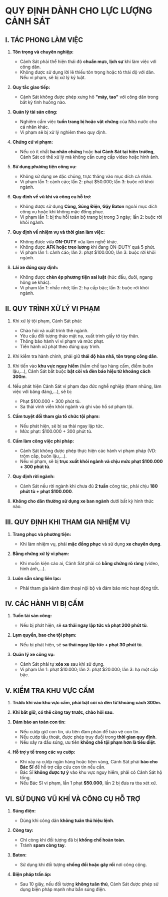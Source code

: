 # **QUY ĐỊNH DÀNH CHO LỰC LƯỢNG CẢNH SÁT**  

## **I. TÁC PHONG LÀM VIỆC**  

1. **Tôn trọng và chuyên nghiệp:**  
   - Cảnh Sát phải thể hiện thái độ **chuẩn mực, lịch sự** khi làm việc với công dân.  
   - Không được sử dụng lời lẽ thiếu tôn trọng hoặc tỏ thái độ với dân. Nếu vi phạm, sẽ bị xử lý kỷ luật.  

2. **Quy tắc giao tiếp:**  
   - Cảnh Sát không được phép xưng hô **"mày, tao"** với công dân trong bất kỳ tình huống nào.  

3. **Quản lý tài sản công:**  
   - Nghiêm cấm việc **tuồn trang bị hoặc vật chứng** của Nhà nước cho cá nhân khác.  
   - Vi phạm sẽ bị xử lý nghiêm theo quy định.  

4. **Chứng cứ vi phạm:**  
   - Nếu có ít nhất **ba nhân chứng** hoặc **hai Cảnh Sát tại hiện trường**, Cảnh Sát có thể xử lý mà không cần cung cấp video hoặc hình ảnh.  

5. **Sử dụng phương tiện công vụ:**  
   - Không sử dụng xe đặc chủng, trực thăng vào mục đích cá nhân.  
   - Vi phạm lần 1: cảnh cáo; lần 2: phạt $50.000; lần 3: buộc rời khỏi ngành.  

6. **Quy định về vũ khí và công cụ hỗ trợ:**  
   - Không được sử dụng **Còng, Súng Điện, Gậy Baton** ngoài mục đích công vụ hoặc khi không mặc đồng phục.  
   - Vi phạm lần 1: bị thu hồi toàn bộ trang bị trong 3 ngày; lần 2: buộc rời khỏi ngành.  

7. **Quy định về nhiệm vụ và thời gian làm việc:**  
   - Không được vừa **ON-DUTY** vừa làm nghề khác.  
   - Không được **AFK hoặc treo lương** khi đang ON-DUTY quá 5 phút.  
   - Vi phạm lần 1: cảnh cáo; lần 2: phạt $100.000; lần 3: buộc rời khỏi ngành.  

8. **Lái xe đúng quy định:**  
   - Không được **chèn ép phương tiện sai luật** (húc đầu, đuôi, ngang hông xe khác).  
   - Vi phạm lần 1: nhắc nhở; lần 2: hạ cấp bậc; lần 3: buộc rời khỏi ngành.  

## **II. QUY TRÌNH XỬ LÝ VI PHẠM**  

1. Khi xử lý tội phạm, Cảnh Sát phải:  
   - Chào hỏi và xuất trình thẻ ngành.  
   - Yêu cầu đối tượng tháo mặt nạ, xuất trình giấy tờ tùy thân.  
   - Thông báo hành vi vi phạm và mức phạt.  
   - Tiến hành xử phạt theo đúng quy trình.  

2. Khi kiểm tra hành chính, phải giữ **thái độ hòa nhã, tôn trọng công dân**.  

3. Khi tiến vào **khu vực nguy hiểm** (hầm chế tạo hàng cấm, điểm buôn lậu,...), Cảnh Sát bắt buộc **bật còi và đèn báo hiệu từ khoảng cách 300m**.  

4. Nếu phát hiện Cảnh Sát vi phạm đạo đức nghề nghiệp (tham nhũng, làm việc với băng đảng,...), sẽ bị:  
   - Phạt $100.000 + 300 phút tù.  
   - Sa thải vĩnh viễn khỏi ngành và ghi vào hồ sơ phạm tội.  

5. **Cấm tuyệt đối tham gia tổ chức tội phạm:**  
   - Nếu phát hiện, sẽ bị sa thải ngay lập tức.  
   - Mức phạt: $100.000 + 300 phút tù.  

6. **Cấm làm công việc phi pháp:**  
   - Cảnh Sát không được phép thực hiện các hành vi phạm pháp (VD: trộm cắp, buôn lậu,...).  
   - Nếu vi phạm, sẽ bị **trục xuất khỏi ngành và chịu mức phạt $100.000 + 300 phút tù**.  

7. **Quy định rời ngành:**  
   - Cảnh Sát nếu rời ngành khi chưa đủ **2 tuần** công tác, phải chịu **180 phút tù + phạt $100.000**.  

8. **Không cho dân thường sử dụng xe ban ngành** dưới bất kỳ hình thức nào.  

## **III. QUY ĐỊNH KHI THAM GIA NHIỆM VỤ**  

1. **Trang phục và phương tiện:**  
   - Khi làm nhiệm vụ, phải **mặc đồng phục** và sử dụng **xe chuyên dụng**.  

2. **Bằng chứng xử lý vi phạm:**  
   - Khi muốn kiện cáo ai, Cảnh Sát phải có **bằng chứng rõ ràng** (video, hình ảnh,...).  

3. **Luôn sẵn sàng liên lạc:**  
   - Phải tham gia kênh đàm thoại nội bộ và đảm bảo mic hoạt động tốt.  

## **IV. CÁC HÀNH VI BỊ CẤM**  

1. **Tuồn tài sản công:**  
   - Nếu bị phát hiện, sẽ **sa thải ngay lập tức và phạt 200 phút tù**.  

2. **Lạm quyền, bao che tội phạm:**  
   - Nếu bị phát hiện, sẽ **sa thải ngay lập tức + phạt 30 phút tù**.  

3. **Quản lý xe công vụ:**  
   - Cảnh Sát phải tự **xóa xe** sau khi sử dụng.  
   - Vi phạm lần 1: phạt $10.000; lần 2: phạt $20.000; lần 3: hạ một cấp bậc.  

## **V. KIỂM TRA KHU VỰC CẤM**  

1. **Trước khi vào khu vực cấm, phải bật còi và đèn từ khoảng cách 300m.**  

2. **Khi bắt giữ, có thể còng tay trước, chào hỏi sau.**  

3. **Đảm bảo an toàn con tin:**  
   - Nếu cướp giữ con tin, ưu tiên đàm phán để bảo vệ con tin.  
   - Nếu cướp tẩu thoát, được phép truy đuổi trong **thời gian quy định**.  
   - Nếu xảy ra đấu súng, ưu tiên **khống chế tội phạm hơn là tiêu diệt**.  

4. **Hỗ trợ y tế trong các vụ cướp:**  
   - Khi xảy ra cướp ngân hàng hoặc tiệm vàng, Cảnh Sát phải **báo cho Bác Sĩ** để hỗ trợ cấp cứu con tin nếu cần.  
   - Bác Sĩ **không được tự ý** vào khu vực nguy hiểm, phải có Cảnh Sát hộ tống.  
   - Nếu Bác Sĩ vi phạm, lần 1 phạt **$50.000**, lần 2 bị đưa ra tòa xét xử.  

## **VI. SỬ DỤNG VŨ KHÍ VÀ CÔNG CỤ HỖ TRỢ**  

1. **Súng điện:**  
   - Dùng khi công dân **không tuân thủ hiệu lệnh**.  

2. **Còng tay:**  
   - Chỉ còng khi đối tượng đã bị **khống chế hoàn toàn**.  
   - Tránh **spam còng tay**.  

3. **Baton:**  
   - Sử dụng khi đối tượng **chống đối hoặc gây rối** nơi công cộng.  

4. **Biện pháp trấn áp:**  
   - Sau 10 giây, nếu đối tượng **không tuân thủ**, Cảnh Sát được phép sử dụng biện pháp mạnh như bắn súng điện.  
